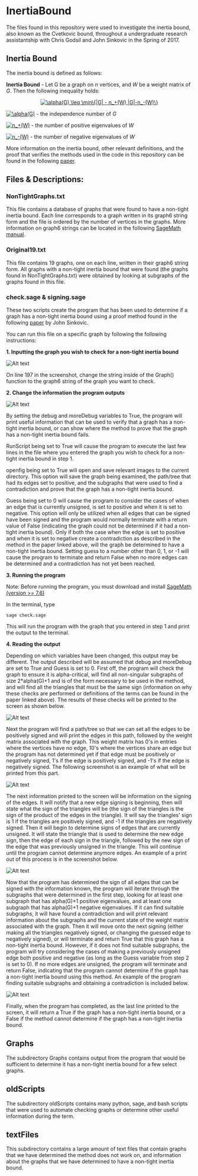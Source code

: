 # InertiaBound

The files found in this repository were used to investigate the inertia bound, also known as the Cvetkovic bound, throughout a undergraduate research assistantship with Chris Godsil and John Sinkovic in the Spring of 2017. 

## Inertia Bound
The inertia bound is defined as follows:

**Inertia Bound** - Let G be a graph on *n* vertices, and *W* be a weight matrix of *G*. Then the following inequality holds:
<p align="center"><a href="https://www.codecogs.com/eqnedit.php?latex=\alpha(G)&space;\leq&space;\min\{|G|&space;-&space;n_&plus;(W),|G|-n_-(W)\}" target="_blank"><img src="https://latex.codecogs.com/gif.latex?\alpha(G)&space;\leq&space;\min\{|G|&space;-&space;n_&plus;(W),|G|-n_-(W)\}" title="\alpha(G) \leq \min\{|G| - n_+(W),|G|-n_-(W)\}" /></a></p>

<a href="https://www.codecogs.com/eqnedit.php?latex=\alpha(G)" target="_blank"><img src="https://latex.codecogs.com/gif.latex?\alpha(G)" title="\alpha(G)" /></a> - the independence number of *G*

<a href="https://www.codecogs.com/eqnedit.php?latex=n_&plus;(W)" target="_blank"><img src="https://latex.codecogs.com/gif.latex?n_&plus;(W)" title="n_+(W)" /></a> - the number of positive eigenvalues of *W*

<a href="https://www.codecogs.com/eqnedit.php?latex=n_-(W)" target="_blank"><img src="https://latex.codecogs.com/gif.latex?n_-(W)" title="n_-(W)" /></a> - the number of negative eigenvalues of *W*
 
More information on the inertia bound, other relevant definitions, and the proof that verifies the methods used in the code in this repository can be found in the following [paper](https://arxiv.org/abs/1609.02826).

## Files & Descriptions:

### NonTightGraphs.txt
This file contains a database of graphs that were found to have a non-tight inertia bound. Each line corresponds to a graph written in its graph6 string form and the file is ordered by the number of vertices in the graphs. More information on graph6 strings can be located in the following [SageMath manual](http://doc.sagemath.org/html/en/reference/graphs/sage/graphs/graph.html#sage.graphs.graph.Graph.graph6_string).

### Original19.txt
This file contains 19 graphs, one on each line, written in their graph6 string form. All graphs with a non-tight inertia bound that were found (the graphs found in NonTightGraphs.txt) were obtained by looking at subgraphs of the graphs found in this file.

### check.sage & signing.sage
These two scripts create the program that has been used to determine if a graph has a non-tight inertia bound using a proof method found in the following [paper](https://arxiv.org/abs/1609.02826) by John Sinkovic.

You can run this file on a specific graph by following the following instructions:

**1. Inputting the graph you wish to check for a non-tight inertia bound**
    
![Alt text](https://user-images.githubusercontent.com/19316223/29586906-496c2398-875a-11e7-9af7-0dc4d7aa3257.png)

On line 197 in the screenshot, change the string inside of the Graph() function to the graph6 string of the graph you want to check.

**2. Change the information the program outputs**

![Alt text](https://user-images.githubusercontent.com/19316223/29588904-2de82534-8761-11e7-8d4f-4d6c75534264.png)

By setting the debug and moreDebug variables to True, the program will print useful information that can be used to verify that a graph has a non-tight inertia bound, or can show where the method to prove that the graph has a non-tight inertia bound fails.

RunScript being set to True will cause the program to execute the last few lines in the file where you entered the graph you wish to check for a non-tight inertia bound in step 1.

openfig being set to True will open and save relevant images to the current directory. This option will save the graph being examined, the path/tree that had its edges set to positive, and the subgraphs that were used to find a contradiction and prove that the graph has a non-tight inertia bound.

Guess being set to 0 will cause the program to consider the cases of when an edge that is currently unsigned, is set to positive and when it is set to negative. This option will only be utilized when all edges that can be signed have been signed and the program would normally terminate with a return value of False (indicating the graph could not be determined if it had a non-tight inertia bound). Only if both the case when the edge is set to positive and when it is set to negative create a contradiction as described in the method in the paper linked above, will the graph be determined to have a non-tight inertia bound. Setting guess to a number other than 0, 1, or -1 will cause the program to terminate and return False when no more edges can be determined and a contradiction has not yet been reached.

**3. Running the program**

Note: Before running the program, you must download and install [SageMath (version >= 7.6)](http://www.sagemath.org/)

In the terminal, type
```
sage check.sage
```
This will run the program with the graph that you entered in step 1 and print the output to the terminal.

**4. Reading the output**

Depending on which variables have been changed, this output may be different. The output described will be assumed that debug and moreDebug are set to True and Guess is set to 0.
First off, the program will check the graph to ensure it is alpha-critical, will find all non-singular subgraphs of size 2\*alpha(G)+1 and is of the form necessary to be used in the method, and will find all the triangles that must be the same sign (information on why these checks are performed or definitions of the terms can be found in the paper linked above). The results of these checks will be printed to the screen as shown below.

![Alt text](https://user-images.githubusercontent.com/19316223/29589774-8cb1d8d2-8764-11e7-949d-afa1f9ef2153.png)

Next the program will find a path/tree so that we can set all the edges to be positively signed and will print the edges in this path, followed by the weight matrix associated with the graph. This weight matrix has 0's in entries where the vertices have no edge, 10's where the vertices share an edge but the program has not determined yet if that edge must be positively or negatively signed, 1's if the edge is positively signed, and -1's if the edge is negatively signed. The following screenshot is an example of what will be printed from this part.

![Alt text](https://user-images.githubusercontent.com/19316223/29590088-2b173b42-8766-11e7-8efb-e8ed31ba5cb8.png)

The next information printed to the screen will be information on the signing of the edges. It will notify that a new edge signing is beginning, then will state what the sign of the triangles will be (the sign of the triangles is the sign of the product of the edges in the triangle). It will say the triangles' sign is 1 if the triangles are positively signed, and -1 if the triangles are negatively signed. Then it will begin to determine signs of edges that are currently unsigned. It will state the triangle that is used to determine the new edge sign, then the edge of each sign in the triangle, followed by the new sign of the edge that was previously unsigned in the triangle. This will continue until the program cannot determine anymore edges. An example of a print out of this process is in the screenshot below.

![Alt text](https://user-images.githubusercontent.com/19316223/29590692-0da37708-8769-11e7-9e94-2522f797b4be.png)

Now that the program has determined the sign of all edges that can be signed with the information known, the program will iterate through the subgraphs that were determined in the first step, looking for at least one subgraph that has alpha(G)+1 positive eigenvalues, and at least one subgraph that has alpha(G)+1 negative eigenvalues. If it can find suitable subgraphs, it will have found a contradiction and will print relevant information about the subgraphs and the current state of the weight matrix associated with the graph. Then it will move onto the next signing (either making all the triangles negatively signed, or changing the guessed edge to negatively signed), or will terminate and return True that this graph has a non-tight inertia bound. However, if it does not find suitable subgraphs, the program will try considering the cases of making a previously unsigned edge both positive and negative (as long as the Guess variable from step 2 is set to 0). If no more edges are unsigned, the program will terminate and return False, indicating that the program cannot determine if the graph has a non-tight inertia bound using this method. An example of the program finding suitable subgraphs and obtaining a contradiction is included below.

![Alt text](https://user-images.githubusercontent.com/19316223/29591212-77def55a-876b-11e7-89b9-2def58b6edcc.png)

Finally, when the program has completed, as the last line printed to the screen, it will return a True if the graph has a non-tight inertia bound, or a False if the method cannot determine if the graph has a non-tight inertia bound.

## Graphs

The subdirectory Graphs contains output from the program that would be sufficient to determine it has a non-tight inertia bound for a few select graphs.

## oldScripts

The subdirectory oldScripts contains many python, sage, and bash scripts that were used to automate checking graphs or determine other useful information during the term.

## textFiles

This subdirectory contains a large amount of text files that contain graphs that we have determined the method does not work on, and information about the graphs that we have determined to have a non-tight inertia bound.
